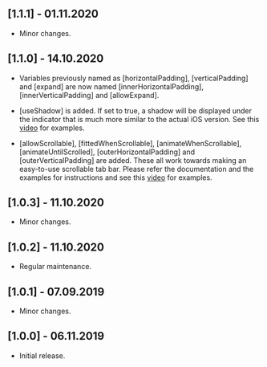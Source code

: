 ## [1.1.1] - 01.11.2020

* Minor changes.

## [1.1.0] - 14.10.2020

* Variables previously named as [horizontalPadding], [verticalPadding] and [expand] are now named [innerHorizontalPadding], [innerVerticalPadding] and [allowExpand]. 

* [useShadow] is added. If set to true, a shadow will be displayed under the indicator that is much more similar to the actual iOS version. See this 
  [video](https://youtu.be/rK_FhhJI0Og) for examples.

* [allowScrollable], [fittedWhenScrollable], [animateWhenScrollable], [animateUntilScrolled], [outerHorizontalPadding] and [outerVerticalPadding] are added.
  These all work towards making an easy-to-use scrollable tab bar. Please refer the documentation and the examples for instructions and see this 
  [video](https://youtu.be/rK_FhhJI0Og) for examples.
  
## [1.0.3] - 11.10.2020

* Minor changes.

## [1.0.2] - 11.10.2020

* Regular maintenance.

## [1.0.1] - 07.09.2019

* Minor changes.

## [1.0.0] - 06.11.2019

* Initial release.
